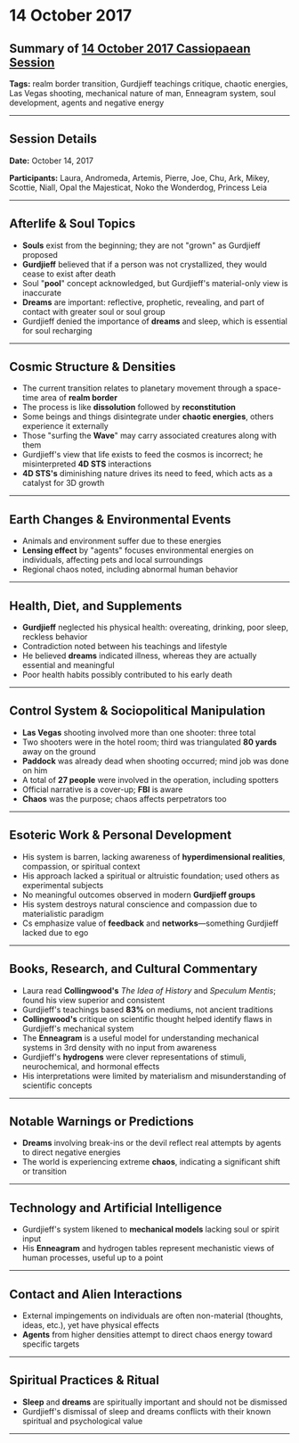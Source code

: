 # 14 October 2017

## Summary of [14 October 2017 Cassiopaean Session](https://cassiopaea.org/forum/threads/session-14-october-2017.44933/#post-736714)

**Tags:** realm border transition, Gurdjieff teachings critique, chaotic energies, Las Vegas shooting, mechanical nature of man, Enneagram system, soul development, agents and negative energy

---

## Session Details

**Date:** October 14, 2017

**Participants:** Laura, Andromeda, Artemis, Pierre, Joe, Chu, Ark, Mikey, Scottie, Niall, Opal the Majesticat, Noko the Wonderdog, Princess Leia

---

## Afterlife & Soul Topics

- **Souls** exist from the beginning; they are not "grown" as Gurdjieff proposed
- **Gurdjieff** believed that if a person was not crystallized, they would cease to exist after death
- Soul "**pool**" concept acknowledged, but Gurdjieff's material-only view is inaccurate
- **Dreams** are important: reflective, prophetic, revealing, and part of contact with greater soul or soul group
- Gurdjieff denied the importance of **dreams** and sleep, which is essential for soul recharging

---

## Cosmic Structure & Densities

- The current transition relates to planetary movement through a space-time area of **realm border**
- The process is like **dissolution** followed by **reconstitution**
- Some beings and things disintegrate under **chaotic energies**, others experience it externally
- Those "surfing the **Wave**" may carry associated creatures along with them
- Gurdjieff's view that life exists to feed the cosmos is incorrect; he misinterpreted **4D STS** interactions
- **4D STS's** diminishing nature drives its need to feed, which acts as a catalyst for 3D growth

---

## Earth Changes & Environmental Events

- Animals and environment suffer due to these energies
- **Lensing effect** by "agents" focuses environmental energies on individuals, affecting pets and local surroundings
- Regional chaos noted, including abnormal human behavior

---

## Health, Diet, and Supplements

- **Gurdjieff** neglected his physical health: overeating, drinking, poor sleep, reckless behavior
- Contradiction noted between his teachings and lifestyle
- He believed **dreams** indicated illness, whereas they are actually essential and meaningful
- Poor health habits possibly contributed to his early death

---

## Control System & Sociopolitical Manipulation

- **Las Vegas** shooting involved more than one shooter: three total
- Two shooters were in the hotel room; third was triangulated **80 yards** away on the ground
- **Paddock** was already dead when shooting occurred; mind job was done on him
- A total of **27 people** were involved in the operation, including spotters
- Official narrative is a cover-up; **FBI** is aware
- **Chaos** was the purpose; chaos affects perpetrators too

---

## Esoteric Work & Personal Development

- His system is barren, lacking awareness of **hyperdimensional realities**, compassion, or spiritual context
- His approach lacked a spiritual or altruistic foundation; used others as experimental subjects
- No meaningful outcomes observed in modern **Gurdjieff groups**
- His system destroys natural conscience and compassion due to materialistic paradigm
- Cs emphasize value of **feedback** and **networks**—something Gurdjieff lacked due to ego

---

## Books, Research, and Cultural Commentary

- Laura read **Collingwood's** *The Idea of History* and *Speculum Mentis*; found his view superior and consistent
- Gurdjieff's teachings based **83%** on mediums, not ancient traditions
- **Collingwood's** critique on scientific thought helped identify flaws in Gurdjieff's mechanical system
- The **Enneagram** is a useful model for understanding mechanical systems in 3rd density with no input from awareness
- Gurdjieff's **hydrogens** were clever representations of stimuli, neurochemical, and hormonal effects
- His interpretations were limited by materialism and misunderstanding of scientific concepts

---

## Notable Warnings or Predictions

- **Dreams** involving break-ins or the devil reflect real attempts by agents to direct negative energies
- The world is experiencing extreme **chaos**, indicating a significant shift or transition

---

## Technology and Artificial Intelligence

- Gurdjieff's system likened to **mechanical models** lacking soul or spirit input
- His **Enneagram** and hydrogen tables represent mechanistic views of human processes, useful up to a point

---

## Contact and Alien Interactions

- External impingements on individuals are often non-material (thoughts, ideas, etc.), yet have physical effects
- **Agents** from higher densities attempt to direct chaos energy toward specific targets

---

## Spiritual Practices & Ritual

- **Sleep** and **dreams** are spiritually important and should not be dismissed
- Gurdjieff's dismissal of sleep and dreams conflicts with their known spiritual and psychological value

---

